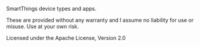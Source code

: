 SmartThings device types and apps.

These are provided without any warranty and I assume no liability for use or misuse. Use at your own risk.

Licensed under the Apache License, Version 2.0